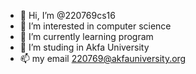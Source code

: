 - 👋 Hi, I’m @220769cs16
- 👀 I’m interested in computer science
- 🌱 I’m currently learning program
- 💞️ I’m studing in Akfa University 
- 📫 my email 220769@akfauniversity.org

<!---
220769cs16/220769cs16 is a ✨ special ✨ repository because its `README.md` (this file) appears on your GitHub profile.
You can click the Preview link to take a look at your changes.
--->
